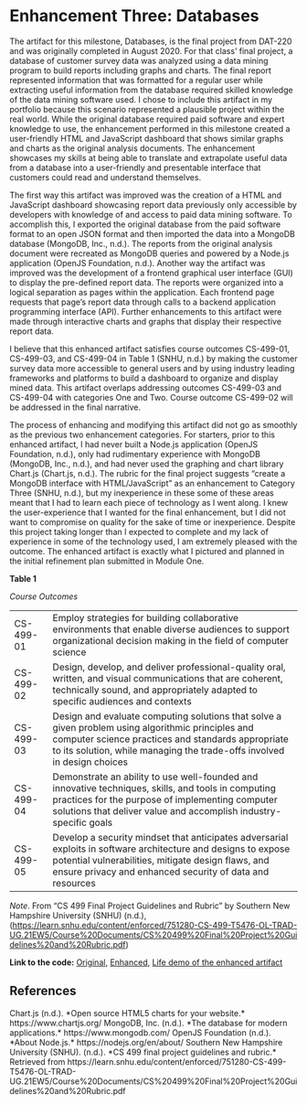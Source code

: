# Enhancement Three: Databases

The artifact for this milestone, Databases, is the final project from DAT-220 and was originally completed in August 2020.  For that class’ final project, a database of customer survey data was analyzed using a data mining program to build reports including graphs and charts.  The final report represented information that was formatted for a regular user while extracting useful information from the database required skilled knowledge of the data mining software used.  I chose to include this artifact in my portfolio because this scenario represented a plausible project within the real world.  While the original database required paid software and expert knowledge to use, the enhancement performed in this milestone created a user-friendly HTML and JavaScript dashboard that shows similar graphs and charts as the original analysis documents.  The enhancement showcases my skills at being able to translate and extrapolate useful data from a database into a user-friendly and presentable interface that customers could read and understand themselves.

The first way this artifact was improved was the creation of a HTML and JavaScript dashboard showcasing report data previously only accessible by developers with knowledge of and access to paid data mining software.  To accomplish this, I exported the original database from the paid software format to an open JSON format and then imported the data into a MongoDB database (MongoDB, Inc., n.d.).  The reports from the original analysis document were recreated as MongoDB queries and powered by a Node.js application (OpenJS Foundation, n.d.).
Another way the artifact was improved was the development of a frontend graphical user interface (GUI) to display the pre-defined report data.  The reports were organized into a logical separation as pages within the application.  Each frontend page requests that page’s report data through calls to a backend application programming interface (API).  Further enhancements to this artifact were made through interactive charts and graphs that display their respective report data.

I believe that this enhanced artifact satisfies course outcomes CS-499-01, CS-499-03, and CS-499-04 in Table 1 (SNHU, n.d.) by making the customer survey data more accessible to general users and by using industry leading frameworks and platforms to build a dashboard to organize and display mined data.  This artifact overlaps addressing outcomes CS-499-03 and CS-499-04 with categories One and Two.  Course outcome CS-499-02 will be addressed in the final narrative.

The process of enhancing and modifying this artifact did not go as smoothly as the previous two enhancement categories.  For starters, prior to this enhanced artifact, I had never built a Node.js application (OpenJS Foundation, n.d.), only had rudimentary experience with MongoDB (MongoDB, Inc., n.d.), and had never used the graphing and chart library Chart.js (Chart.js, n.d.).  The rubric for the final project suggests “create a MongoDB interface with HTML/JavaScript” as an enhancement to Category Three (SNHU, n.d.), but my inexperience in these some of these areas meant that I had to learn each piece of technology as I went along.  I knew the user-experience that I wanted for the final enhancement, but I did not want to compromise on quality for the sake of time or inexperience.  Despite this project taking longer than I expected to complete and my lack of experience in some of the technology used, I am extremely pleased with the outcome.  The enhanced artifact is exactly what I pictured and planned in the initial refinement plan submitted in Module One.

**Table 1**

*Course Outcomes*

|||
|---|---|
| CS-499-01 | Employ strategies for building collaborative environments that enable diverse audiences to support organizational decision making in the field of computer science |
| CS-499-02 | Design, develop, and deliver professional-quality oral, written, and visual communications that are coherent, technically sound, and appropriately adapted to specific audiences and contexts |
| CS-499-03 | Design and evaluate computing solutions that solve a given problem using algorithmic principles and computer science practices and standards appropriate to its solution, while managing the trade-offs involved in design choices |
| CS-499-04 | Demonstrate an ability to use well-founded and innovative techniques, skills, and tools in computing practices for the purpose of implementing computer solutions that deliver value and accomplish industry-specific goals |
| CS-499-05 | Develop a security mindset that anticipates adversarial exploits in software architecture and designs to expose potential vulnerabilities, mitigate design flaws, and ensure privacy and enhanced security of data and resources |

*Note*. From “CS 499 Final Project Guidelines and Rubric” by Southern New Hampshire University (SNHU) (n.d.), (https://learn.snhu.edu/content/enforced/751280-CS-499-T5476-OL-TRAD-UG.21EW5/Course%20Documents/CS%20499%20Final%20Project%20Guidelines%20and%20Rubric.pdf)

**Link to the code:** [Original](https://github.com/stevenwadejr/snhu-ePortfolio/tree/gh-pages/project-files/databases/original), [Enhanced](https://github.com/stevenwadejr/snhu-ePortfolio/tree/gh-pages/project-files/databases/enhanced), [Life demo of the enhanced artifact](https://cs499.swade.dev/)

## References

<div class="references">
Chart.js (n.d.). *Open source HTML5 charts for your website.* https://www.chartjs.org/
MongoDB, Inc. (n.d.). *The database for modern applications.* https://www.mongodb.com/
OpenJS Foundation (n.d.). *About Node.js.* https://nodejs.org/en/about/
Southern New Hampshire University (SNHU). (n.d.). *CS 499 final project guidelines and rubric.* Retrieved from https://learn.snhu.edu/content/enforced/751280-CS-499-T5476-OL-TRAD-UG.21EW5/Course%20Documents/CS%20499%20Final%20Project%20Guidelines%20and%20Rubric.pdf
</div>